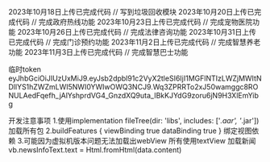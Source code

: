2023年10月18日上传已完成代码  // 写到垃圾回收模块
2023年10月20日上传已完成代码  // 完成政府热线功能
2023年10月23日上传已完成代码  // 完成宠物医院功能
2023年10月26日上传已完成代码  // 完成法律咨询功能
2023年10月31日上传已完成代码  // 完成门诊预约功能
2023年11月2日上传已完成代码  // 完成智慧养老功能
2023年11月3日上传已完成代码  // 完成智慧巴士功能

临时token
eyJhbGciOiJIUzUxMiJ9.eyJsb2dpbl91c2VyX2tleSI6IjI1MGFlNTIzLWZjMWItNDllYS1hZWZmLWI5NWI0YWIwOWQ3NCJ9.Wq3ZPRRTo2xJ50wamggc8RONULAedFqefh_jAlYshprdVG4_GnzdXQ9uta_IBkKJYdG9zoru6jN9H3XlEmYibg

开发注意事项 
1.使用implementation fileTree(dir: 'libs', includes: ['*.aar', '*.jar'])加载所有包
2.buildFeatures {
          viewBinding true
          dataBinding true
      }  绑定视图依赖
3.可能因为虚拟机版本问题无法加载出webView 所有使用textView 加载新闻 vb.newsInfoText.text = Html.fromHtml(data.content)


